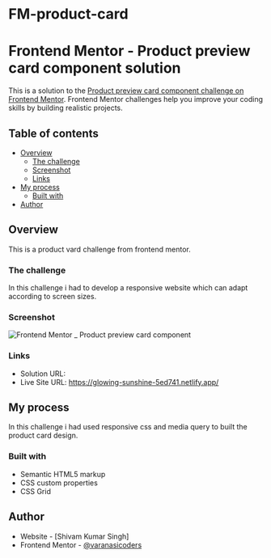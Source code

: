 # FM-product-card
# Frontend Mentor - Product preview card component solution

This is a solution to the [Product preview card component challenge on Frontend Mentor](https://www.frontendmentor.io/challenges/product-preview-card-component-GO7UmttRfa). Frontend Mentor challenges help you improve your coding skills by building realistic projects. 

## Table of contents

- [Overview](#overview)
  - [The challenge](#the-challenge)
  - [Screenshot](#screenshot)
  - [Links](#links)
- [My process](#my-process)
  - [Built with](#built-with)
- [Author](#author)


## Overview
This is a product vard challenge from frontend mentor. 
### The challenge
In this challenge i had to develop a responsive website which can adapt according to screen sizes.

### Screenshot
![Frontend Mentor _ Product preview card component](https://user-images.githubusercontent.com/122192763/217407114-fb545a47-b7a2-433e-9af0-365c2b296689.png)


### Links

- Solution URL: 
- Live Site URL: https://glowing-sunshine-5ed741.netlify.app/

## My process
In this challenge i had used responsive css and media query to built the product card design.
### Built with

- Semantic HTML5 markup
- CSS custom properties
- CSS Grid

## Author

- Website - [Shivam Kumar Singh]
- Frontend Mentor - [@varanasicoders](https://www.frontendmentor.io/profile/varanasicoders)
